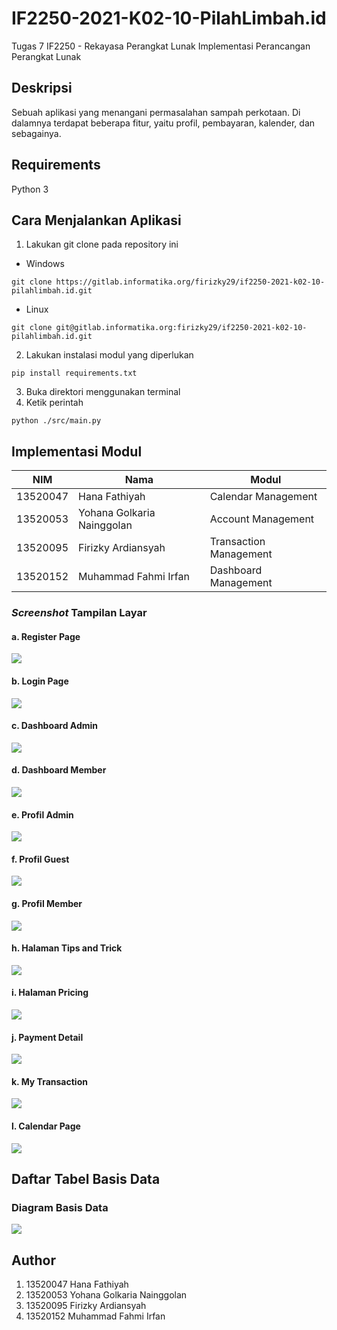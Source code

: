 # IF2250-2021-K02-10-PilahLimbah.id

Tugas 7
IF2250 - Rekayasa Perangkat Lunak
Implementasi Perancangan Perangkat Lunak

## Deskripsi
Sebuah aplikasi yang menangani permasalahan sampah perkotaan. Di dalamnya terdapat beberapa fitur, yaitu profil, pembayaran, kalender, dan sebagainya.

## Requirements
Python 3

## Cara Menjalankan Aplikasi
1. Lakukan git clone pada repository ini
- Windows
```shell
git clone https://gitlab.informatika.org/firizky29/if2250-2021-k02-10-pilahlimbah.id.git
```
- Linux
```shell
git clone git@gitlab.informatika.org:firizky29/if2250-2021-k02-10-pilahlimbah.id.git
```
2. Lakukan instalasi modul yang diperlukan
```shell
pip install requirements.txt
```
3. Buka direktori menggunakan terminal
4. Ketik perintah
```shell
python ./src/main.py
```

## Implementasi Modul
|NIM|Nama|Modul|
|---|---|---|
|13520047|Hana Fathiyah|Calendar Management|
|13520053|Yohana Golkaria Nainggolan|Account Management|
|13520095|Firizky Ardiansyah|Transaction Management|
|13520152|Muhammad Fahmi Irfan|Dashboard Management|

### _Screenshot_ Tampilan Layar

#### a. Register Page
![](./img/screenshot/register.jpeg)

#### b. Login Page
![](./img/screenshot/login.jpeg)

#### c. Dashboard Admin
![](./img/screenshot/dashboard_admin.jpeg)

#### d. Dashboard Member
![](./img/screenshot/dashboard_member.jpeg)

#### e. Profil Admin
![](./img/screenshot/profil_admin.jpeg)

#### f. Profil Guest
![](./img/screenshot/profil_guest.jpeg)

#### g. Profil Member
![](./img/screenshot/member_profil.jpeg)

#### h. Halaman Tips and Trick
![](./img/screenshot/tips_trick.jpeg)

#### i. Halaman Pricing
![](./img/screenshot/pricing.jpeg)

#### j. Payment Detail
![](./img/screenshot/payment_details.jpeg)

#### k. My Transaction
![](./img/screenshot/mytransaction.jpeg)

#### l. Calendar Page
![](./img/screenshot/calendar.jpeg)

## Daftar Tabel Basis Data

### Diagram Basis Data
![](./img/database/diagram.jpeg)

## Author
1. 13520047 Hana Fathiyah
2. 13520053 Yohana Golkaria Nainggolan
3. 13520095 Firizky Ardiansyah
4. 13520152 Muhammad Fahmi Irfan
